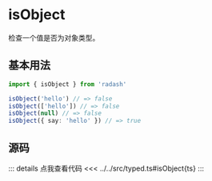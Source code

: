# isObject

检查一个值是否为对象类型。

## 基本用法

```ts
import { isObject } from 'radash'

isObject('hello') // => false
isObject(['hello']) // => false
isObject(null) // => false
isObject({ say: 'hello' }) // => true
```

## 源码

::: details 点我查看代码
<<< ../../src/typed.ts#isObject{ts}
:::
